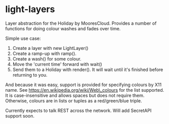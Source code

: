 light-layers
============

Layer abstraction for the Holiday by MooresCloud. Provides a number of functions for
doing colour washes and fades over time. 

Simple use case:
1. Create a layer with new LightLayer()
2. Create a ramp-up with ramp(). 
3. Create a wash() for some colour.
4. Move the 'current time' forward with wait()
6. Send them to a Holiday with render(). It will wait until it's finished before returning to you.

And because it was easy, support is provided for specifying colours by X11 name. See
https://en.wikipedia.org/wiki/Web\_colours for the list supported. It is case-insensitive
and allows spaces but does not require them. Otherwise, colours are in lists or tuples as a red/green/blue triple.

Currently expects to talk REST across the network. Will add SecretAPI support soon.

